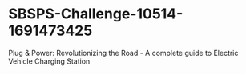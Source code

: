 # SBSPS-Challenge-10514-1691473425
Plug &amp; Power: Revolutionizing the Road - A complete guide to Electric Vehicle Charging Station
